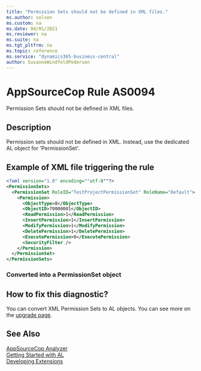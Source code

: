 ```yaml
---
title: "Permission Sets should not be defined in XML files."
ms.author: solsen
ms.custom: na
ms.date: 04/01/2021
ms.reviewer: na
ms.suite: na
ms.tgt_pltfrm: na
ms.topic: reference
ms.service: "dynamics365-business-central"
author: SusanneWindfeldPedersen
---
```

[//]: # (START>DO_NOT_EDIT)
[//]: # (IMPORTANT:Do not edit any of the content between here and the END>DO_NOT_EDIT.)
[//]: # (Any modifications should be made in the .xml files in the ModernDev repo.)
# AppSourceCop Rule AS0094
Permission Sets should not be defined in XML files.

## Description
Permission sets should not be defined in XML. Instead, use the dedicated AL object for 'PermissionSet'.


[//]: # (IMPORTANT: END>DO_NOT_EDIT)

## Example of XML file triggering the rule

```XML
<?xml version="1.0" encoding=""utf-8""?>
<PermissionSets>
  <PermissionSet RoleID="TestProjectPermissionSet" RoleName="Default">
    <Permission>
      <ObjectType>8</ObjectType>
      <ObjectID>70000001</ObjectID>
      <ReadPermission>1</ReadPermission>
      <InsertPermission>1</InsertPermission>
      <ModifyPermission>1</ModifyPermission>
      <DeletePermission>1</DeletePermission>
      <ExecutePermission>0</ExecutePermission>
      <SecurityFilter />
    </Permission>
  </PermissionSet>
</PermissionSets>
```

### Converted into a PermissionSet object


## How to fix this diagnostic?
You can convert XML Permission Sets to AL objects. You can see more on the [upgrade page](../../upgrade/upgrade-permissions.md).

## See Also
[AppSourceCop Analyzer](appsourcecop.md)  
[Getting Started with AL](../devenv-get-started.md)  
[Developing Extensions](../devenv-dev-overview.md)  